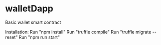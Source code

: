 # walletDapp
Basic wallet smart contract 

Installation:
Run "npm install"
Run "truffle compile"
Run "truffle migrate --reset"
Run "npm run start" 
